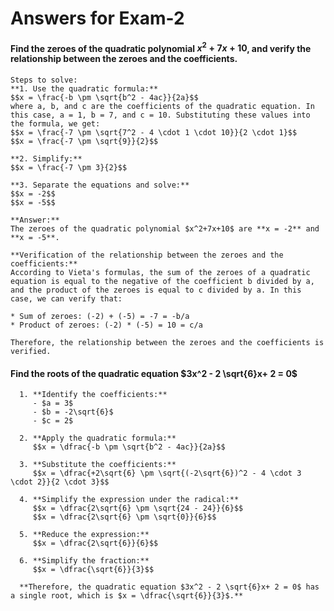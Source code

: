 # Answers for Exam-2




#### **Find the zeroes of the quadratic polynomial $x^2+ 7x + 10$, and verify the relationship between the zeroes and the coefficients.**

    Steps to solve:
    **1. Use the quadratic formula:**
    $$x = \frac{-b \pm \sqrt{b^2 - 4ac}}{2a}$$
    where a, b, and c are the coefficients of the quadratic equation. In this case, a = 1, b = 7, and c = 10. Substituting these values into the formula, we get:
    $$x = \frac{-7 \pm \sqrt{7^2 - 4 \cdot 1 \cdot 10}}{2 \cdot 1}$$
    $$x = \frac{-7 \pm \sqrt{9}}{2}$$
    
    **2. Simplify:**
    $$x = \frac{-7 \pm 3}{2}$$
    
    **3. Separate the equations and solve:**
    $$x = -2$$
    $$x = -5$$
    
    **Answer:**
    The zeroes of the quadratic polynomial $x^2+7x+10$ are **x = -2** and **x = -5**.
    
    **Verification of the relationship between the zeroes and the coefficients:**
    According to Vieta's formulas, the sum of the zeroes of a quadratic equation is equal to the negative of the coefficient b divided by a, and the product of the zeroes is equal to c divided by a. In this case, we can verify that:
    
    * Sum of zeroes: (-2) + (-5) = -7 = -b/a
    * Product of zeroes: (-2) * (-5) = 10 = c/a
    
    Therefore, the relationship between the zeroes and the coefficients is verified.

#### **Find the roots of the quadratic equation $3x^2 - 2 \sqrt{6}x+ 2 = 0$**

      
      1. **Identify the coefficients:**
         - $a = 3$
         - $b = -2\sqrt{6}$
         - $c = 2$
      
      2. **Apply the quadratic formula:**
         $$x = \dfrac{-b \pm \sqrt{b^2 - 4ac}}{2a}$$
      
      3. **Substitute the coefficients:**
         $$x = \dfrac{+2\sqrt{6} \pm \sqrt{(-2\sqrt{6})^2 - 4 \cdot 3 \cdot 2}}{2 \cdot 3}$$
      
      4. **Simplify the expression under the radical:**
         $$x = \dfrac{2\sqrt{6} \pm \sqrt{24 - 24}}{6}$$
         $$x = \dfrac{2\sqrt{6} \pm \sqrt{0}}{6}$$
      
      5. **Reduce the expression:**
         $$x = \dfrac{2\sqrt{6}}{6}$$
      
      6. **Simplify the fraction:**
         $$x = \dfrac{\sqrt{6}}{3}$$
      
      **Therefore, the quadratic equation $3x^2 - 2 \sqrt{6}x+ 2 = 0$ has a single root, which is $x = \dfrac{\sqrt{6}}{3}$.**


